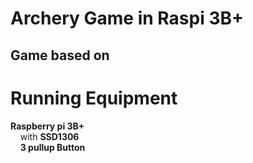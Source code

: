 # Archery Game in Raspi 3B+
## Game based on


# Running Equipment

**Raspberry pi 3B+**  
&nbsp;&nbsp;&nbsp;&nbsp;with **SSD1306**  
&nbsp;&nbsp;&nbsp;&nbsp;**3 pullup Button**

